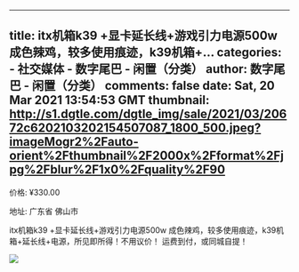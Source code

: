 
---
title: itx机箱k39 +显卡延长线+游戏引力电源500w
成色辣鸡，较多使用痕迹，k39机箱+...
categories: 
    - 社交媒体
    - 数字尾巴 - 闲置（分类）
author: 数字尾巴 - 闲置（分类）
comments: false
date: Sat, 20 Mar 2021 13:54:53 GMT
thumbnail: http://s1.dgtle.com/dgtle_img/sale/2021/03/20672c6202103202154507087_1800_500.jpeg?imageMogr2%2Fauto-orient%2Fthumbnail%2F2000x%2Fformat%2Fjpg%2Fblur%2F1x0%2Fquality%2F90
---

<div>   
<p>价格: ¥330.00</p><p>地址: 广东省 佛山市</p><p>itx机箱k39 +显卡延长线+游戏引力电源500w
成色辣鸡，较多使用痕迹，k39机箱+延长线+电源，所见即所得！不用议价！
运费到付，或同城自提！</p><img src="http://s1.dgtle.com/dgtle_img/sale/2021/03/20672c6202103202154507087_1800_500.jpeg?imageMogr2%2Fauto-orient%2Fthumbnail%2F2000x%2Fformat%2Fjpg%2Fblur%2F1x0%2Fquality%2F90" style="max-width: 100%;" referrerpolicy="no-referrer">  
</div>
            